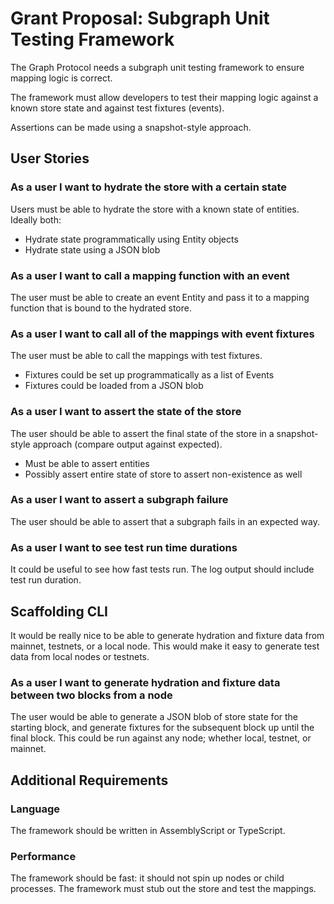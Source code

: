 # Grant Proposal: Subgraph Unit Testing Framework

The Graph Protocol needs a subgraph unit testing framework to ensure mapping logic is correct.

The framework must allow developers to test their mapping logic against a known store state and against test fixtures (events).

Assertions can be made using a snapshot-style approach.

## User Stories

### As a user I want to hydrate the store with a certain state

Users must be able to hydrate the store with a known state of entities. Ideally both:

- Hydrate state programmatically using Entity objects
- Hydrate state using a JSON blob

### As a user I want to call a mapping function with an event

The user must be able to create an event Entity and pass it to a mapping function that is bound to the hydrated store.

### As a user I want to call all of the mappings with event fixtures

The user must be able to call the mappings with test fixtures.

- Fixtures could be set up programmatically as a list of Events
- Fixtures could be loaded from a JSON blob

### As a user I want to assert the state of the store

The user should be able to assert the final state of the store in a snapshot-style approach (compare output against expected).

- Must be able to assert entities
- Possibly assert entire state of store to assert non-existence as well

### As a user I want to assert a subgraph failure

The user should be able to assert that a subgraph fails in an expected way.

### As a user I want to see test run time durations

It could be useful to see how fast tests run.  The log output should include test run duration.

## Scaffolding CLI

It would be really nice to be able to generate hydration and fixture data from mainnet, testnets, or a local node. This would make it easy to generate test data from local nodes or testnets.

### As a user I want to generate hydration and fixture data between two blocks from a node

The user would be able to generate a JSON blob of store state for the starting block, and generate fixtures for the subsequent block up until the final block. This could be run against any node; whether local, testnet, or mainnet.

## Additional Requirements

### Language

The framework should be written in AssemblyScript or TypeScript.

### Performance

The framework should be fast: it should not spin up nodes or child processes.  The framework must stub out the store and test the mappings.
